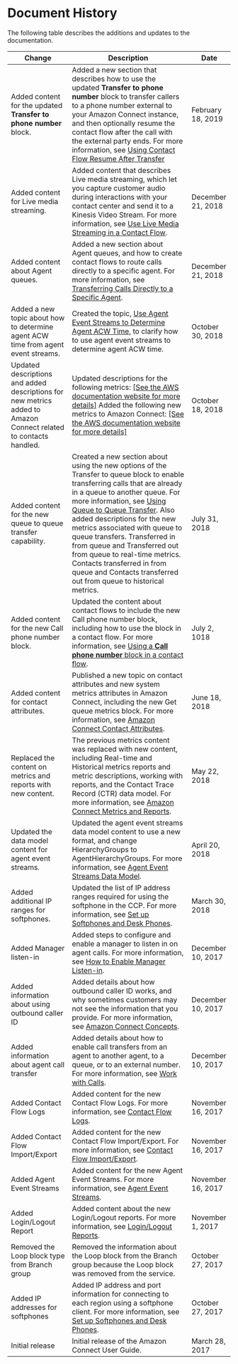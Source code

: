 # Document History<a name="doc-history"></a>

The following table describes the additions and updates to the documentation\.


| Change | Description | Date | 
| --- | --- | --- | 
| Added content for the updated **Transfer to phone number** block\. | Added a new section that describes how to use the updated **Transfer to phone number** block to transfer callers to a phone number external to your Amazon Connect instance, and then optionally resume the contact flow after the call with the external party ends\. For more information, see [Using Contact Flow Resume After Transfer](contactflow.md#contact-flow-resume) | February 18, 2019 | 
| Added content for Live media streaming\. | Added content that describes Live media streaming, which let you capture customer audio during interactions with your contact center and send it to a Kinesis Video Stream\. For more information, see [Use Live Media Streaming in a Contact Flow](customer-voice-streams.md)\. | December 21, 2018 | 
| Added content about Agent queues\. | Added a new section about Agent queues, and how to create contact flows to route calls directly to a specific agent\. For more information, see [Transferring Calls Directly to a Specific Agent](contactflow.md#transfer-to-agent)\. | December 21, 2018 | 
| Added a new topic about how to determine agent ACW time from agent event streams\. | Created the topic, [Use Agent Event Streams to Determine Agent ACW Time](agent-event-streams.md#determine-acw-time), to clarify how to use agent event streams to determine agent ACW time\. | October 30, 2018 | 
| Updated descriptions and added descriptions for new metrics added to Amazon Connect related to contacts handled\. | Updated descriptions for the following metrics: [\[See the AWS documentation website for more details\]](http://docs.aws.amazon.com/connect/latest/userguide/doc-history.html) Added the following new metrics to Amazon Connect: [\[See the AWS documentation website for more details\]](http://docs.aws.amazon.com/connect/latest/userguide/doc-history.html)  | October 18, 2018 | 
| Added content for the new queue to queue transfer capability\. | Created a new section about using the new options of the Transfer to queue block to enable transferring calls that are already in a queue to another queue\. For more information, see [Using Queue to Queue Transfer](contactflow.md#queue-to-queue-transfer)\. Also added descriptions for the new metrics associated with queue to queue transfers\. Transferred in from queue and Transferred out from queue to real\-time metrics\. Contacts transferred in from queue and Contacts transferred out from queue to historical metrics\. | July 31, 2018 | 
| Added content for the new Call phone number block\. | Updated the content about contact flows to include the new Call phone number block, including how to use the block in a contact flow\. For more information, see [Using a **Call phone number** block in a contact flow](contactflow.md#using-call-number-block)\. | July 2, 1018 | 
| Added content for contact attributes\. | Published a new topic on contact attributes and new system metrics attributes in Amazon Connect, including the new Get queue metrics block\. For more information, see [Amazon Connect Contact Attributes](contact-attributes.md)\. | June 18, 2018 | 
| Replaced the content on metrics and reports with new content\. | The previous metrics content was replaced with new content, including Real\-time and Historical metrics reports and metric descriptions, working with reports, and the Contact Trace Record \(CTR\) data model\. For more information, see [Amazon Connect Metrics and Reports](connect-metrics.md)\. | May 22, 2018 | 
| Updated the data model content for agent event streams\. | Updated the agent event streams data model content to use a new format, and change HierarchyGroups to AgentHierarchyGroups\. For more information, see [Agent Event Streams Data Model](agent-event-streams.md#agent-event-stream-model)\. | April 20, 2018 | 
| Added additional IP ranges for softphones\. | Updated the list of IP address ranges required for using the softphone in the CCP\. For more information, see [Set up Softphones and Desk Phones](agentconsole-guide.md#phone-settings)\. | March 30, 2018 | 
| Added Manager listen\-in | Added steps to configure and enable a manager to listen in on agent calls\. For more information, see [How to Enable Manager Listen\-in](agentconsole-guide.md#manager-listen-in)\. | December 10, 2017 | 
| Added information about using outbound caller ID | Added details about how outbound caller ID works, and why sometimes customers may not see the information that you provide\. For more information, see [Amazon Connect Concepts](using-amazon-connect.md#amazon-connect-concepts)\. | December 10, 2017 | 
| Added information about agent call transfer | Added details about how to enable call transfers from an agent to another agent, to a queue, or to an external number\. For more information, see [Work with Calls](agentconsole-guide.md#working-with-calls)\. | December 10, 2017 | 
| Added Contact Flow Logs | Added content for the new Contact Flow Logs\. For more information, see [Contact Flow Logs](contactflow.md#contact-flow-logs)\. | November 16, 2017 | 
| Added Contact Flow Import/Export | Added content for the new Contact Flow Import/Export\. For more information, see [Contact Flow Import/Export](contactflow.md#contact-flow-import-export)\. | November 16, 2017 | 
| Added Agent Event Streams | Added content for the new Agent Event Streams\. For more information, see [Agent Event Streams](agent-event-streams.md)\. | November 16, 2017 | 
| Added Login/Logout Report | Added content about the new Login/Logout reports\. For more information, see [Login/Logout Reports](loginlogout-report.md)\. | November 1, 2017 | 
| Removed the Loop block type from Branch group | Removed the information about the Loop block from the Branch group because the Loop block was removed from the service\. | October 27, 2017 | 
| Added IP addresses for softphones | Added IP address and port information for connecting to each region using a softphone client\. For more information, see [Set up Softphones and Desk Phones](agentconsole-guide.md#phone-settings)\. | October 27, 2017 | 
| Initial release | Initial release of the Amazon Connect User Guide\. | March 28, 2017 | 